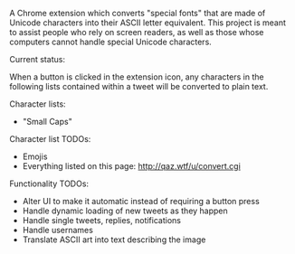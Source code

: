 A Chrome extension which converts "special fonts" that are made of Unicode characters into their ASCII letter equivalent.
This project is meant to assist people who rely on screen readers, as well as those whose computers cannot handle special Unicode characters.

Current status:

 When a button is clicked in the extension icon, any characters in the following lists contained within a tweet will be converted to plain text.

Character lists:
- "Small Caps"

Character list TODOs:
- Emojis
-  Everything listed on this page: http://qaz.wtf/u/convert.cgi

Functionality TODOs:

- Alter UI to make it automatic instead of requiring a button press
- Handle dynamic loading of new tweets as they happen
- Handle single tweets, replies, notifications
- Handle usernames
- Translate ASCII art into text describing the image
